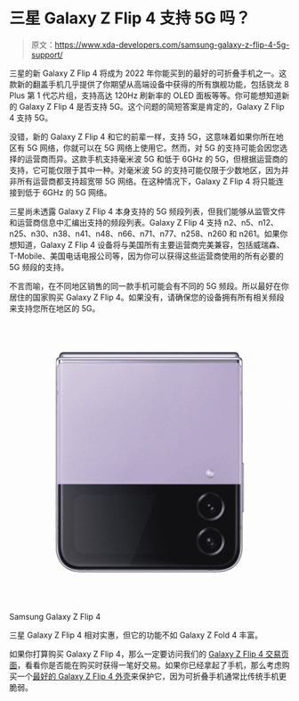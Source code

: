 # 三星 Galaxy Z Flip 4 支持 5G 吗？

> 原文：<https://www.xda-developers.com/samsung-galaxy-z-flip-4-5g-support/>

三星的新 Galaxy Z Flip 4 将成为 2022 年你能买到的最好的可折叠手机之一。这款新的翻盖手机几乎提供了你期望从高端设备中获得的所有旗舰功能，包括骁龙 8 Plus 第 1 代芯片组，支持高达 120Hz 刷新率的 OLED 面板等等。你可能想知道新的 Galaxy Z Flip 4 是否支持 5G。这个问题的简短答案是肯定的，Galaxy Z Flip 4 支持 5G。

没错，新的 Galaxy Z Flip 4 和它的前辈一样，支持 5G，这意味着如果你所在地区有 5G 网络，你就可以在 5G 网络上使用它。然而，对 5G 的支持可能会因您选择的运营商而异。这款手机支持毫米波 5G 和低于 6GHz 的 5G，但根据运营商的支持，它可能仅限于其中一种。对毫米波 5G 的支持可能仅限于少数地区，因为并非所有运营商都支持超宽带 5G 网络。在这种情况下，Galaxy Z Flip 4 将只能连接到低于 6GHz 的 5G 网络。

三星尚未透露 Galaxy Z Flip 4 本身支持的 5G 频段列表，但我们能够从监管文件和运营商信息中汇编出支持的频段列表。Galaxy Z Flip 4 支持 n2、n5、n12、n25、n30、n38、n41、n48、n66、n71、n77、n258、n260 和 n261。如果你想知道，Galaxy Z Flip 4 设备将与美国所有主要运营商完美兼容，包括威瑞森、T-Mobile、美国电话电报公司等，因为你可以获得这些运营商使用的所有必要的 5G 频段的支持。

不言而喻，在不同地区销售的同一款手机可能会有不同的 5G 频段。所以最好在你居住的国家购买 Galaxy Z Flip 4。如果没有，请确保您的设备拥有所有相关频段来支持您所在地区的 5G。

 <picture>![The Galaxy Z Flip 4 is the ideal phone for those who want something more pocketable -- and more stylish. ](img/e47692a41ad6b5d9aae1945560b7be1f.png)</picture> 

Samsung Galaxy Z Flip 4

三星 Galaxy Z Flip 4 相对实惠，但它的功能不如 Galaxy Z Fold 4 丰富。

如果你打算购买 Galaxy Z Flip 4，那么一定要访问我们的 [Galaxy Z Flip 4 交易页面](https://www.xda-developers.com/best-samsung-galaxy-z-flip-4-deals/)，看看你是否能在购买时获得一笔好交易。如果你已经拿起了手机，那么考虑购买一个[最好的 Galaxy Z Flip 4 外壳](https://www.xda-developers.com/best-samsung-galaxy-z-flip-4-cases/)来保护它，因为可折叠手机通常比传统手机更脆弱。